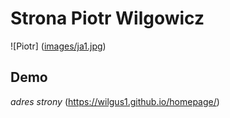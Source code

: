# Strona Piotr Wilgowicz
![Piotr] ([images/ja1.jpg](https://github.com/wilgus1/homepage/blob/main/images/ja1.jpg))
## Demo
*adres strony* (https://wilgus1.github.io/homepage/)
